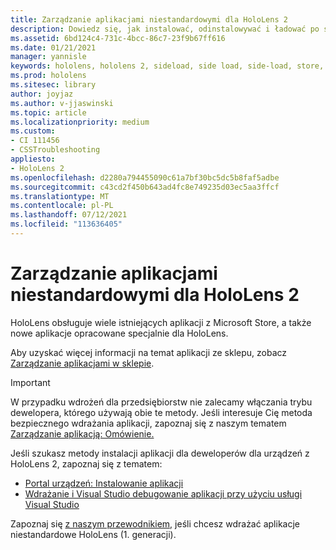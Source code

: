 ```yaml
---
title: Zarządzanie aplikacjami niestandardowymi dla HoloLens 2
description: Dowiedz się, jak instalować, odinstalowywać i ładować po stronie niestandardowe aplikacje holograficzne na urządzeniach z systemem HoloLens 2 przy użyciu Portal urządzeń i Visual Studio.
ms.assetid: 6bd124c4-731c-4bcc-86c7-23f9b67ff616
ms.date: 01/21/2021
manager: yannisle
keywords: hololens, hololens 2, sideload, side load, side-load, store, uwp, app, install
ms.prod: hololens
ms.sitesec: library
author: joyjaz
ms.author: v-jjaswinski
ms.topic: article
ms.localizationpriority: medium
ms.custom:
- CI 111456
- CSSTroubleshooting
appliesto:
- HoloLens 2
ms.openlocfilehash: d2280a794455090c61a7bf30bc5dc5b8faf5adbe
ms.sourcegitcommit: c43cd2f450b643ad4fc8e749235d03ec5aa3ffcf
ms.translationtype: MT
ms.contentlocale: pl-PL
ms.lasthandoff: 07/12/2021
ms.locfileid: "113636405"
---
```

# <a name="manage-custom-apps-for-hololens-2"></a>Zarządzanie aplikacjami niestandardowymi dla HoloLens 2

HoloLens obsługuje wiele istniejących aplikacji z Microsoft Store, a także nowe aplikacje opracowane specjalnie dla HoloLens. 

Aby uzyskać więcej informacji na temat aplikacji ze sklepu, zobacz [Zarządzanie aplikacjami w sklepie](holographic-store-apps.md).

> [!IMPORTANT]
> W przypadku wdrożeń dla przedsiębiorstw nie zalecamy włączania trybu dewelopera, którego używają obie te metody. Jeśli interesuje Cię metoda bezpiecznego wdrażania aplikacji, zapoznaj się z naszym tematem [Zarządzanie aplikacją: Omówienie.](app-deploy-overview.md)

Jeśli szukasz metody instalacji aplikacji dla deweloperów dla urządzeń z HoloLens 2, zapoznaj się z tematem:

- [Portal urządzeń: Instalowanie aplikacji](/windows/mixed-reality/develop/platform-capabilities-and-apis/using-the-windows-device-portal#installing-an-app)
- [Wdrażanie i Visual Studio debugowanie aplikacji przy użyciu usługi Visual Studio](/windows/mixed-reality/develop/platform-capabilities-and-apis/using-visual-studio)

Zapoznaj się [z naszym przewodnikiem,](holographic-custom-apps.md) jeśli chcesz wdrażać aplikacje niestandardowe HoloLens (1. generacji).
